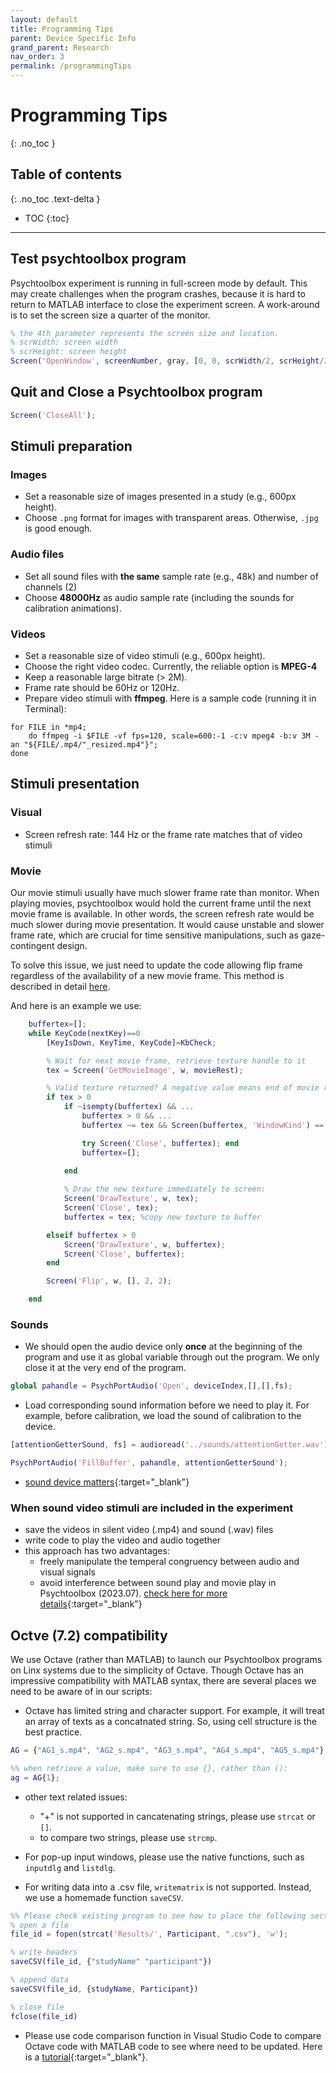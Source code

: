 ```yaml
---
layout: default
title: Programming Tips
parent: Device Specific Info
grand_parent: Research
nav_order: 3
permalink: /programmingTips
---
```


# Programming Tips
{: .no_toc }

## Table of contents
{: .no_toc .text-delta }

* TOC
{:toc}

---

## Test psychtoolbox program
Psychtoolbox experiment is running in full-screen mode by default. This may create challenges when the program crashes, because it is hard to return to MATLAB interface to close the experiment screen. A work-around is to set the screen size a quarter of the monitor.

```matlab
% the 4th parameter represents the screen size and location.
% scrWidth: screen width
% scrHeight: screen height
Screen('OpenWindow', screenNumber, gray, [0, 0, scrWidth/2, scrHeight/2);
```

## Quit and Close a Psychtoolbox program
```matlab
Screen('CloseAll');
```

## Stimuli preparation
### Images
- Set a reasonable size of images presented in a study (e.g., 600px height).
- Choose `.png` format for images with transparent areas. Otherwise, `.jpg` is good enough.


### Audio files
- Set all sound files with **the same** sample rate (e.g., 48k) and number of channels (2)
- Choose **48000Hz** as audio sample rate (including the sounds for calibration animations).

### Videos
- Set a reasonable size of video stimuli (e.g., 600px height).
- Choose the right video codec. Currently, the reliable option is **MPEG-4**
- Keep a reasonable large bitrate (> 2M).
- Frame rate should be 60Hz or 120Hz.
- Prepare video stimuli with **ffmpeg**. Here is a sample code (running it in Terminal):

```shell
for FILE in *mp4;
    do ffmpeg -i $FILE -vf fps=120, scale=600:-1 -c:v mpeg4 -b:v 3M -an "${FILE/.mp4/"_resized.mp4"}";
done
```

## Stimuli presentation

### Visual
- Screen refresh rate: 144 Hz or the frame rate matches that of video stimuli

### Movie
Our movie stimuli usually have much slower frame rate than monitor. When playing movies, psychtoolbox would hold the current frame until the next movie frame is available. In other words, the screen refresh rate would be much slower during movie presentation. It would cause unstable and slower frame rate, which are crucial for time sensitive manipulations, such as gaze-contingent design.

To solve this issue, we just need to update the code allowing flip frame regardless of the availability of a new movie frame. This method is described in detail [here](https://psychtoolbox.discourse.group/t/simultaneous-movie-and-image-presentation/4313/2?u=dbneg).

And here is an example we use:
```matlab
    buffertex=[];
    while KeyCode(nextKey)==0
        [KeyIsDown, KeyTime, KeyCode]=KbCheck;

        % Wait for next movie frame, retrieve texture handle to it
        tex = Screen('GetMovieImage', w, movieRest);

        % Valid texture returned? A negative value means end of movie reached:
        if tex > 0
            if ~isempty(buffertex) && ...
                buffertex > 0 && ...
                buffertex ~= tex && Screen(buffertex, 'WindowKind') == -1

                try Screen('Close', buffertex); end
                buffertex=[]; 

            end
            
            % Draw the new texture immediately to screen:
            Screen('DrawTexture', w, tex);
            Screen('Close', tex);
            buffertex = tex; %copy new texture to buffer

        elseif buffertex > 0
            Screen('DrawTexture', w, buffertex);
            Screen('Close', buffertex);
        end

        Screen('Flip', w, [], 2, 2);

    end
```

### Sounds
- We should open the audio device only **once** at the beginning of the program and use it as global variable through out the program. We only close it at the very end of the program.

```matlab
global pahandle = PsychPortAudio('Open', deviceIndex,[],[],fs);
```
- Load corresponding sound information before we need to play it. For example, before calibration, we load the sound of calibration to the device.

```matlab
[attentionGetterSound, fs] = audioread('../sounds/attentionGetter.wav');

PsychPortAudio('FillBuffer', pahandle, attentionGetterSound');
```

- [sound device matters](https://psychtoolbox.discourse.group/t/psychportaudio-only-lets-me-use-sampling-frequency-48000/4464/2?u=dbneg){:target="_blank"}

### When sound video stimuli are included in the experiment
- save the videos in silent video (.mp4) and sound (.wav) files
- write code to play the video and audio together
- this approach has two advantages:
    - freely manipulate the temperal congruency between audio and visual signals
    - avoid interference between sound play and movie play in Psychtoolbox (2023.07). [check here for more details](https://psychtoolbox.discourse.group/t/audio-device-disappeared-after-movie-playback/5005/4){:target="_blank"}

## Octve (7.2) compatibility
We use Octave (rather than MATLAB) to launch our Psychtoolbox programs on Linx systems due to the simplicity of Octave. Though Octave has an impressive compatibility with MATLAB syntax, there are several places we need to be aware of in our scripts:

- Octave has limited string and character support. For example, it will treat an array of texts as a concatnated string. So, using cell structure is the best practice.

```matlab
AG = {"AG1_s.mp4", "AG2_s.mp4", "AG3_s.mp4", "AG4_s.mp4", "AG5_s.mp4"};

%% when retrieve a value, make sure to use {}, rather than ():
ag = AG{1};
```

- other text related issues:
    - "+" is not supported in cancatenating strings, please use `strcat` or `[]`.
    - to compare two strings, please use `strcmp`.

- For pop-up input windows, please use the native functions, such as `inputdlg` and `listdlg`. 

- For writing data into a .csv file, `writematrix` is not supported. Instead, we use a homemade function `saveCSV`.

```matlab
%% Please check existing program to see how to place the following sections in a program.
% open a file
file_id = fopen(strcat('Results/', Participant, ".csv"), 'w');

% write headers
saveCSV(file_id, {"studyName" "participant"})

% append data
saveCSV(file_id, {studyName, Participant})

% close file
fclose(file_id)
```
- Please use code comparison function in Visual Studio Code to compare Octave code with MATLAB code to see where need to be updated. Here is a [tutorial](https://vscode.one/diff-vscode/){:target="_blank"}.